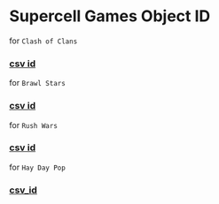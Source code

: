 # Supercell Games Object ID

for `Clash of Clans`

### [csv id](https://github.com/Enjoyop/Supercell-Games.CsvID/wiki/Clash-of-clans)

for `Brawl Stars`

### [csv id](https://github.com/Enjoyop/Supercell-games--object-id/wiki/Brawl-stars)

for `Rush Wars`

### [csv id](https://github.com/Enjoyop/Supercell-games--object-id/wiki/Rush-wars)

for `Hay Day Pop`
### [csv_id](https://github.com/Enjoyop/Supercell-games--object-id/wiki/Hay-day-pop)
